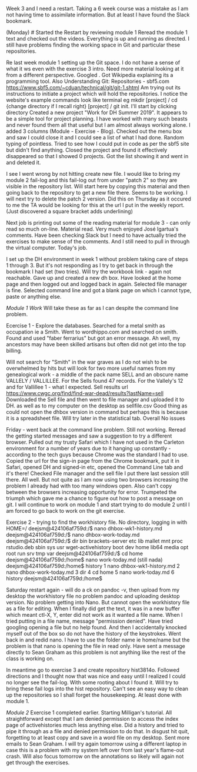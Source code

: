 Week 3 and I need a restart. Taking a 6 week course was a mistake as I am not having time to assimilate information. But at least I have found the Slack bookmark.

(Monday) # Started the Restart by reviewing module 1
Reread the module 1 text and checked out the videos. Everything is up and running as directed. I still have problems finding the working space in Git and particular these repositories.

Re last week module 1 setting up the Git space. I do not have a sense of what it ws even with the exercise 3 intro. Need more material looking at it from a different perspective. Googled <what are Git repositories>. Got Wikipedia explaining its a programming tool. Also Understanding Git: Repositories - sbf5.com
https://www.sbf5.com/~cduan/technical/git/git-1.shtml Am trying out its instructions to initiate a project which will hold the repositories. I notice the website's example commands look like terminal eg mkdir [project] / cd {change directory if I recall right} [project] / git init. I'll start by clicking directory
Created a new project "Work for DH Summer 2019". It appears to be a simple tool for project planning. I have worked with many such beasts and never found them all that useful but I am almost always working alone. I added 3 columns (Module - Exercise - Blog). Checked out the menu box and saw I could close it and I could see a list of what I had done. Random typing of <git init> pointless. Tried to see how I could put in code as per the sbf5 site but didn't find anything. Closed the project and found it effectively disappeared so that I showed 0 projects. Got the list showing it and went in and deleted it.
  
I see I went wrong by not hitting create new file. I would like to bring my module 2 fail-log and this fail-log out from under "patch 2" so they are visible in the repository list. Will start here by copying this material and then going back to the repository to get a new file there. Seems to be working. I will next try to delete the patch 2 version. Did this on Thursday as it occured to me the TA would be looking for this at the url I put in the weekly report. (Just discovered a square bracket adds underlining)

Next job is printing out some of the reading material for module 3 - can only read so much on-line. Material read. Very much enjoyed José Igartua's comments. Have been checking Slack but I need to have actually tried the exercises to make sense of the comments. And I still need to pull in through the virtual computer. Today's job.

I set up the DH environment in week 1 without problem taking care of steps 1 through 3. But it's not responding as I try to get back in through the bookmark I had set (two tries). Will try the workbook link - again not reachable. Gave up and created a new dh box.
Have looked at the home page and then logged out and logged back in again. Selected file manager is fine. Selected command line and got a blank page on which I cannot type, paste or anything else.

*Module 1 Work*
Will take these as far as I can despite the command line problem.

Ecercise 1 - Explore the databases. Searched for a metal smith as occupation ie a Smith. Went to wordhippo.com and searched on smith. Found and used "faber ferrarius" but got an error message. Ah well, my ancestors may have been skilled artisans but often did not get into the top billing.

Will not search for "Smith" in the war graves as I do not wish to be overwhelmed by hits but will look for two more useful names from my genealogical work - a middle of the pack name SELL and an obscure name VALLELY / VALLILLEE. For the Sells found 47 records. For the Vallely's 12 and for Vallillee 1 - what I expected. 
Sell results url https://www.cwgc.org/find/find-war-dead/results?lastName=sell
Downloaded the Sell file and then went to file manager and uploaded it to DH. as well as to my computer on the desktop as sellfile.csv Good thing as could not open the dhbox version in command but perhaps this is because it is a spreadsheet file. Will try later in the statistical tab.
Overall No issues

Friday - went back at the command line problem. Still not working. Reread the getting started messages and saw a suggestion to try a different browser. Pulled out my trusty Safari which I have not used in the Carleton environment for a number of years due to it hanging up constantly - according to the tech guys because Chrome was the standard I had to use. Copied the url for the sign-in page from the Chrome bookmark, put it in Safari, opened DH and signed-in etc, opened the Command Line tab and it's there! Checked File manager and the sell file I put there last session still there. All well.
But not quite as I am now using two browsers increasing the problem I already had with too many windows open. Also can't copy between the browsers increasing opportunity for error. Trumpeted the triumph which gave me a chance to figure out how to post a message on git.
I will continue to work on module 1 and start trying to do module 2 until I am forced to go back to work on the git exercise.

Exercise 2 - trying to find the workhistory file.
No directory, logging in with HOME=/
deejsm@424106af759d:/$ nano dhbox-wk1-history.md
deejsm@424106af759d:/$ nano dhbox-work-today.md
deejsm@424106af759d:/$ dir
bin   brackets-server  etc   lib    mallet  mnt  proc  rstudio.deb  sbin  sys  usr  wget-activehistory
boot  dev              home  lib64  media   opt  root  run          srv   tmp  var
deejsm@424106af759d:/$ cd home
deejsm@424106af759d:/home$ nano work-today.md (still nada)
deejsm@424106af759d:/home$ history
    1  nano dhbox-wk1-history.md
    2  nano dhbox-work-today.md
    3  dir
    4  cd home
    5  nano work-today.md
    6  history
deejsm@424106af759d:/home$

Saturday restart again - will do a ck on pandoc -v, then upload from my desktop the workhistory file
no problem pandoc and uploading desktop version. No problem getting into Nano. But cannot open the workhistory file as a file for editing. When I finally did get the text, it was in a new buffer which meant ctl-X, Y, enter did not work as it wanted a file name. When I tried putting in a file name, message "permission denied". Have tried googling opening a file but no help found. And then I accidentally knocked myself out of the box so do not have the history of the keystrokes. Went back in and redid nano. I have to use the folder name ie home/name but the problem is that nano is opening the file in read only. Have sent a message directly to Sean Graham as this problem is not anything like the rest of the class is working on.

In meantime go to exercise 3 and create repository hist3814o. Followed directions and I thought now that was nice and easy until I realized I could no longer see the fail-log. With some rooting about I found it. Will try to bring these fail logs into the hist repository. Can't see an easy way to clean up the repositories so I shall forget the housekeeping. At least done with module 1.

*Module 2*
Exercise 1 completed earlier. Starting Milligan's tutorial. All straightforward except that I am denied permission to access the index page of activehistories much less anything else. Did a history and tried to pipe it through as a file and denied permission to do that. In disgust hit quit, forgetting to at least copy and save in a word file on my desktop. Sent more emails to Sean Graham. I will try again tomorrow using a different laptop in case this is a problem with my system left over from last year's flame-out crash. Will also focus tomorrow on the annotations so likely will again not get through the exercises.
